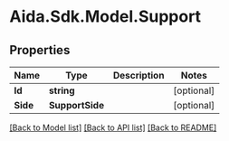 # Aida.Sdk.Model.Support

## Properties

Name | Type | Description | Notes
------------ | ------------- | ------------- | -------------
**Id** | **string** |  | [optional] 
**Side** | **SupportSide** |  | [optional] 

[[Back to Model list]](../README.md#documentation-for-models) [[Back to API list]](../README.md#documentation-for-api-endpoints) [[Back to README]](../README.md)

